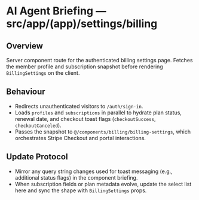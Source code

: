 # AI Agent Briefing — src/app/(app)/settings/billing

## Overview
Server component route for the authenticated billing settings page. Fetches the member profile and subscription snapshot before rendering `BillingSettings` on the client.

## Behaviour
- Redirects unauthenticated visitors to `/auth/sign-in`.
- Loads `profiles` and `subscriptions` in parallel to hydrate plan status, renewal date, and checkout toast flags (`checkoutSuccess`, `checkoutCanceled`).
- Passes the snapshot to `@/components/billing/billing-settings`, which orchestrates Stripe Checkout and portal interactions.

## Update Protocol
- Mirror any query string changes used for toast messaging (e.g., additional status flags) in the component briefing.
- When subscription fields or plan metadata evolve, update the select list here and sync the shape with `BillingSettings` props.

